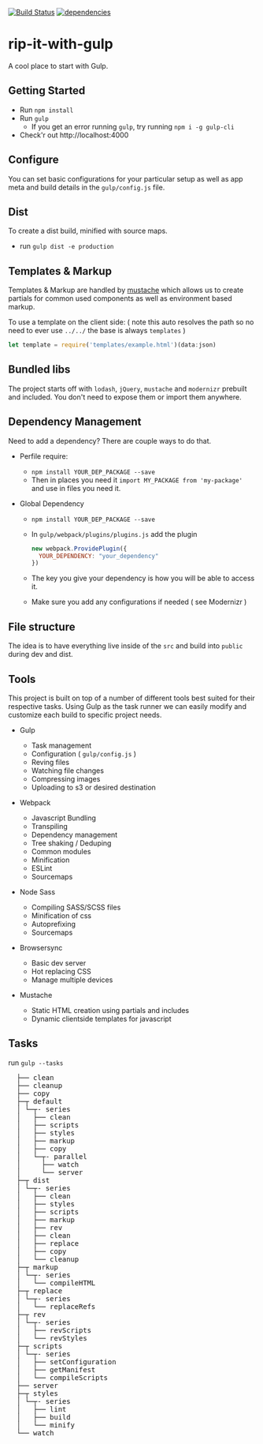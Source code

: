 [![Build Status](https://travis-ci.org/legworkstudio/rip-it-with-gulp.svg?branch=master)](https://travis-ci.org/legworkstudio/rip-it-with-gulp)
[![dependencies](http://img.shields.io/david/legworkstudio/rip-it-with-gulp.svg?style=flat-square)](https://david-dm.org/legworkstudio/rip-it-with-gulp#info=dependencies)

# rip-it-with-gulp
A cool place to start with Gulp.

## Getting Started
- Run `npm install`
- Run `gulp`
  - If you get an error running `gulp`, try running `npm i -g gulp-cli`
- Check'r out http://localhost:4000

## Configure
You can set basic configurations for your particular setup as well as app meta and build details in the `gulp/config.js` file.

## Dist
To create a dist build, minified with source maps.
- run `gulp dist -e production`

## Templates & Markup
Templates & Markup are handled by [mustache](https://mustache.github.io/) which allows us to create partials for common used components as well as environment based markup.

To use a template on the client side: ( note this auto resolves the path so no need to ever use `../../` the base is always `templates` )
```javascript
let template = require('templates/example.html')(data:json)
```

## Bundled libs
The project starts off with `lodash`, `jQuery`, `mustache` and `modernizr` prebuilt and included. You don't need to expose them or import them anywhere.

## Dependency Management
Need to add a dependency? There are couple ways to do that.
  - Perfile require:
    - `npm install YOUR_DEP_PACKAGE --save`
    - Then in places you need it `import MY_PACKAGE from 'my-package'` and use in files you need it.

  - Global Dependency
    - `npm install YOUR_DEP_PACKAGE --save`
    - In `gulp/webpack/plugins/plugins.js` add the plugin

      ```javascript
      new webpack.ProvidePlugin({
        YOUR_DEPENDENCY: "your_dependency"
      })
      ```
    - The key you give your dependency is how you will be able to access it.
    - Make sure you add any configurations if needed ( see Modernizr )


## File structure
The idea is to have everything live inside of the `src` and build into `public` during dev and dist.

## Tools
This project is built on top of a number of different tools best suited for their respective tasks. Using Gulp as the task runner we can easily modify and customize each build to specific project needs.

- Gulp
  - Task management
  - Configuration ( `gulp/config.js` )
  - Reving files
  - Watching file changes
  - Compressing images
  - Uploading to s3 or desired destination

- Webpack
  - Javascript Bundling
  - Transpiling
  - Dependency management
  - Tree shaking / Deduping
  - Common modules
  - Minification
  - ESLint
  - Sourcemaps

- Node Sass
  - Compiling SASS/SCSS files
  - Minification of css
  - Autoprefixing
  - Sourcemaps

- Browsersync
  - Basic dev server
  - Hot replacing CSS
  - Manage multiple devices

- Mustache
  - Static HTML creation using partials and includes
  - Dynamic clientside templates for javascript

## Tasks
run `gulp --tasks`
<pre>
  ├── clean
  ├── cleanup
  ├── copy
  ├─┬ default
  │ └─┬- series
  │   ├── clean
  │   ├── scripts
  │   ├── styles
  │   ├── markup
  │   ├── copy
  │   └─┬- parallel
  │     ├── watch
  │     └── server
  ├─┬ dist
  │ └─┬- series
  │   ├── clean
  │   ├── styles
  │   ├── scripts
  │   ├── markup
  │   ├── rev
  │   ├── clean
  │   ├── replace
  │   ├── copy
  │   └── cleanup
  ├─┬ markup
  │ └─┬- series
  │   └── compileHTML
  ├─┬ replace
  │ └─┬- series
  │   └── replaceRefs
  ├─┬ rev
  │ └─┬- series
  │   ├── revScripts
  │   └── revStyles
  ├─┬ scripts
  │ └─┬- series
  │   ├── setConfiguration
  │   ├── getManifest
  │   └── compileScripts
  ├── server
  ├─┬ styles
  │ └─┬- series
  │   ├── lint
  │   ├── build
  │   └── minify
  └── watch
</pre>
